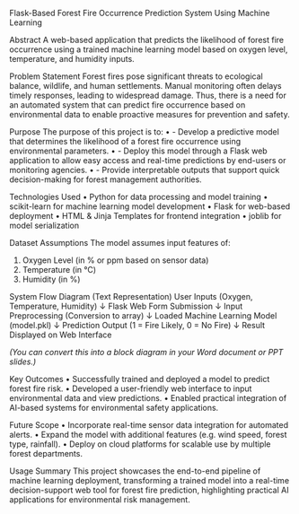 Flask-Based Forest Fire Occurrence Prediction System Using Machine Learning

Abstract
A web-based application that predicts the likelihood of forest fire occurrence using a trained machine learning model based on oxygen level, temperature, and humidity inputs.


Problem Statement
Forest fires pose significant threats to ecological balance, wildlife, and human settlements. Manual monitoring often delays timely responses, leading to widespread damage. Thus, there is a need for an automated system that can predict fire occurrence based on environmental data to enable proactive measures for prevention and safety.


Purpose
The purpose of this project is to:
•	- Develop a predictive model that determines the likelihood of a forest fire occurrence using environmental parameters.
•	- Deploy this model through a Flask web application to allow easy access and real-time predictions by end-users or monitoring agencies.
•	- Provide interpretable outputs that support quick decision-making for forest management authorities.


Technologies Used
•	Python for data processing and model training
•	scikit-learn for machine learning model development
•	Flask for web-based deployment
•	HTML & Jinja Templates for frontend integration
•	joblib for model serialization


Dataset Assumptions
The model assumes input features of:
1.	Oxygen Level (in % or ppm based on sensor data)
2.	Temperature (in °C)
3.	Humidity (in %)



System Flow Diagram (Text Representation)
User Inputs (Oxygen, Temperature, Humidity)
            ↓
Flask Web Form Submission
            ↓
Input Preprocessing (Conversion to array)
            ↓
Loaded Machine Learning Model (model.pkl)
            ↓
Prediction Output (1 = Fire Likely, 0 = No Fire)
            ↓
Result Displayed on Web Interface

*(You can convert this into a block diagram in your Word document or PPT slides.)*


Key Outcomes
•	Successfully trained and deployed a model to predict forest fire risk.
•	Developed a user-friendly web interface to input environmental data and view predictions.
•	Enabled practical integration of AI-based systems for environmental safety applications.


Future Scope
•	Incorporate real-time sensor data integration for automated alerts.
•	Expand the model with additional features (e.g. wind speed, forest type, rainfall).
•	Deploy on cloud platforms for scalable use by multiple forest departments.


Usage Summary
This project showcases the end-to-end pipeline of machine learning deployment, transforming a trained model into a real-time decision-support web tool for forest fire prediction, highlighting practical AI applications for environmental risk management.
